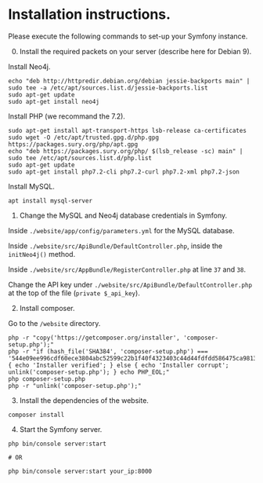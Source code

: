 # Installation instructions.

Please execute the following commands to set-up your Symfony instance.

0. Install the required packets on your server (describe here for Debian 9).

Install Neo4j.
```
echo "deb http://httpredir.debian.org/debian jessie-backports main" | sudo tee -a /etc/apt/sources.list.d/jessie-backports.list
sudo apt-get update
sudo apt-get install neo4j
```

Install PHP (we recommand the 7.2).
```
sudo apt-get install apt-transport-https lsb-release ca-certificates
sudo wget -O /etc/apt/trusted.gpg.d/php.gpg https://packages.sury.org/php/apt.gpg
echo "deb https://packages.sury.org/php/ $(lsb_release -sc) main" | sudo tee /etc/apt/sources.list.d/php.list
sudo apt-get update
sudo apt-get install php7.2-cli php7.2-curl php7.2-xml php7.2-json
```

Install MySQL.
```
apt install mysql-server
```

1. Change the MySQL and Neo4j database credentials in Symfony.

Inside `./website/app/config/parameters.yml` for the MySQL database.

Inside `./website/src/ApiBundle/DefaultController.php`, inside the `initNeo4j()` method.

Inside `./website/src/AppBundle/RegisterController.php` at line `37` and `38`.

Change the API key under `./website/src/ApiBundle/DefaultController.php` at the top of the file (`private $_api_key`).

2. Install composer.

Go to the `/website` directory.

```
php -r "copy('https://getcomposer.org/installer', 'composer-setup.php');"
php -r "if (hash_file('SHA384', 'composer-setup.php') === '544e09ee996cdf60ece3804abc52599c22b1f40f4323403c44d44fdfdd586475ca9813a858088ffbc1f233e9b180f061') { echo 'Installer verified'; } else { echo 'Installer corrupt'; unlink('composer-setup.php'); } echo PHP_EOL;"
php composer-setup.php
php -r "unlink('composer-setup.php');"
```

3. Install the dependencies of the website.

```
composer install
```

4. Start the Symfony server.

```
php bin/console server:start

# OR

php bin/console server:start your_ip:8000

```
